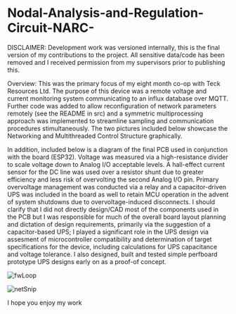 # Nodal-Analysis-and-Regulation-Circuit-NARC-

DISCLAIMER: Development work was versioned internally, this is the final version of my contributions to the project. All sensitive data/code has been removed and I 
received permission from my supervisors prior to publishing this.

Overview: This was the primary focus of my eight month co-op with Teck Resources Ltd. The purpose of this device was a remote voltage and current monitoring system 
communicating to an influx database over MQTT. Further code was added to allow reconfiguration of network parameters remotely (see the README in src) and a symmetric multiprocessing approach was implemented to streamline sampling and communication procedures stimultaneously. The two pictures included below showcase the Networking and Multithreaded Control Structure graphically.

In addition, included below is a diagram of the final PCB used in conjunction with the board (ESP32). Voltage was measured via a high-resistance divider to scale voltage down to Analog I/O acceptable levels. A hall-effect current sensor for the DC line was used over a resistor shunt due to greater efficiency and less risk of overvolting the second Analog I/O pin. Primary overvoltage management was conducted via a relay and a capacitor-driven UPS was included in the board as well to retain MCU operation in the advent of system shutdowns due to overvoltage-induced disconnects. I should clarify that I did not directly design/CAD most of the components used in the PCB but I was responsible for much of the overall board layout planning and dictation of design requirements, primarily via the suggestion of a capacitor-based UPS; I played a significant role in the UPS design via assesment of microcontroller compatibility and determination of target specifications for the device, including calculations for UPS capacitance and voltage tolerance. I also designed, built and tested simple perfboard prototype UPS designs early on as a proof-of concept.

![fwLoop](https://user-images.githubusercontent.com/62817066/207207799-215c1a16-aaea-4c58-893d-5b96a06b81b5.PNG)

![netSnip](https://user-images.githubusercontent.com/62817066/207207844-887dbe89-953f-4aeb-beba-219463f6eac3.PNG)


I hope you enjoy my work
